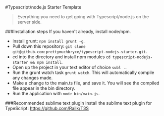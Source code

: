 #Typescript/node.js Starter Template
> Everything you need to get going with Typescript/node.js on the server side.


###Installation steps
If you haven't already, install node/npm.

* Install grunt: `npm install grunt -g`.
* Pull down this repository: `git clone git@github.com:prettymuchbryce/typescript-nodejs-starter.git`.
* cd into the directory and install npm modules `cd typescript-nodejs-starter && npm install`.
* Open up the project in your text editor of choice `subl .`.
* Run the grunt watch task `grunt watch`. This will automatically compile any changes made.
* Make a change to the main.ts file, and save it. You will see the compiled file appear in the bin directory.
* Run the application with `node bin/main.js`.


###Recommended sublime text plugin
Install the sublime text plugin for TypeScript: https://github.com/Railk/T3S
